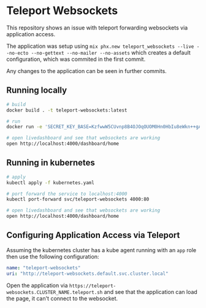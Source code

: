 # Teleport Websockets

This repository shows an issue with teleport forwarding websockets via application access.

The application was setup using `mix phx.new teleport_websockets --live --no-ecto --no-gettext --no-mailer --no-assets` which creates a default configuration, which was commited in the first commit.

Any changes to the application can be seen in further commits.

## Running locally

```sh
# build
docker build . -t teleport-websockets:latest

# run
docker run -e 'SECRET_KEY_BASE=KzfwwW5CUvnp8B4OJOqOUOM0Hn0HbIu8eWkn++gAFOU09qHhWJ9rrMTOJiNqvbNf' -e PHX_SERVER=true -e PORT=4000 -p 4000:4000 teleport-websockets:latest

# open livedashboard and see that websockets are working
open http://localhost:4000/dashboard/home
```

## Running in kubernetes

```sh
# apply
kubectl apply -f kubernetes.yaml

# port forward the service to localhost:4000
kubectl port-forward svc/teleport-websockets 4000:80

# open livedashboard and see that websockets are working
open http://localhost:4000/dashboard/home
```

## Configuring Application Access via Teleport

Assuming the kubernetes cluster has a kube agent running with an `app` role then use the following configuration:

```yaml
name: "teleport-websockets"
uri: "http://teleport-websockets.default.svc.cluster.local"
```

Open the application via `https://teleport-websockets.CLUSTER_NAME.teleport.sh` and see that the application can load the page, it can't connect to the websocket.

